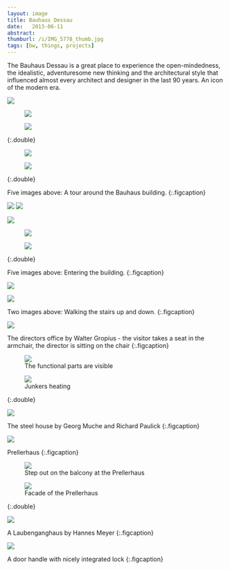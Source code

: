 ```yaml
---
layout: image
title: Bauhaus Dessau
date:   2013-06-11
abstract: 
thumburl: /i/IMG_5778_thumb.jpg
tags: [bw, things, projects]
---
```

The Bauhaus Dessau is a great place to experience the open-mindedness, the idealistic, adventuresome new thinking and the architectural style that influenced almost every architect and designer in the last 90 years. An icon of the modern era.

![]({{site.url}}/i/IMG_5778.jpg)

<div>
<figure>
<img src="{{site.url}}/i/IMG_5853.jpg" />
</figure>
<figure>
<img src="{{site.url}}/i/IMG_5887.jpg" />
</figure>
</div>
{:.double}

<div>
<figure>
<img src="{{site.url}}/i/IMG_5796.jpg" />
</figure>
<figure>
<img src="{{site.url}}/i/IMG_5899.jpg" />
</figure>
</div>
{:.double}

Five images above: A tour around the Bauhaus building.
{:.figcaption}


<img src="{{site.url}}/i/IMG_5823.jpg" />
<img src="{{site.url}}/i/IMG_5826.jpg" />

![]({{site.url}}/i/IMG_5827.jpg)

<div>
<figure>
<img src="{{site.url}}/i/IMG_5830.jpg" />
</figure>
<figure>
<img src="{{site.url}}/i/IMG_5828.jpg" /> 
</figure>
</div>
{:.double}


Five images above: Entering the building.
{:.figcaption}

![]({{site.url}}/i/IMG_5820.jpg)

![]({{site.url}}/i/IMG_5844.jpg)

Two images above: Walking the stairs up and down.
{:.figcaption}

![]({{site.url}}/i/IMG_5848.jpg)

The directors office by Walter Gropius - the visitor takes a seat in the armchair, the director is sitting on the chair
{:.figcaption}

<div>
<figure>
<img src="{{site.url}}/i/IMG_5833.jpg" />
<figcaption>
The functional parts are visible
</figcaption>
</figure>
<figure>
<img src="{{site.url}}/i/IMG_5850.jpg" />
<figcaption>
Junkers heating
</figcaption>
</figure>
</div>
{:.double}

![]({{site.url}}/i/IMG_5890.jpg)

The steel house by Georg Muche and Richard Paulick
{:.figcaption}

![]({{site.url}}/i/IMG_5804.jpg)

Prellerhaus
{:.figcaption}

<div>
<figure>
<img src="{{site.url}}/i/IMG_5808.jpg" />
<figcaption>
Step out on the balcony at the Prellerhaus
</figcaption>
</figure>
<figure>
<img src="{{site.url}}/i/IMG_5798.jpg" />
<figcaption>
Facade of the Prellerhaus
</figcaption>
</figure>
</div>
{:.double}

![]({{site.url}}/i/IMG_5889.jpg)

A Laubenganghaus by Hannes Meyer
{:.figcaption}


![]({{site.url}}/i/IMG_5888.jpg)

A door handle with nicely integrated lock
{:.figcaption}
